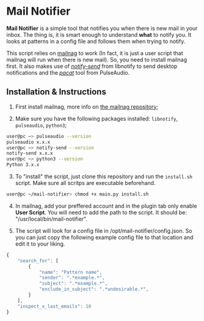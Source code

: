 # Mail Notifier

**Mail Notifier** is a simple tool that notifies you when there is new mail in your inbox. 
The thing is, it is smart enough to understand **what** to notify you. It looks at patterns 
in a config file and follows them when trying to notify.

This script relies on [mailnag](https://github.com/pulb/mailnag) to work (In fact, it is just a
user script that mailnag will run when there is new mail). So, you need to install mailnag first. It also
makes use of [_notify-send_](https://wiki.archlinux.org/index.php/Desktop_notifications) from libnotify 
to send desktop notifications and the [_pacat_](https://man.archlinux.org/man/pacat.1) tool from PulseAudio.

## Installation & Instructions

1. First install mailnag, more info on [the mailnag repository](https://github.com/pulb/mailnag/);

2. Make sure you have the following packages installed: `libnotify`, `pulseaudio`, `python3`;

```bash
user@pc ~> pulseaudio --version
pulseaudio x.x.x
user@pc ~> notify-send --version
notify-send x.x.x
user@pc ~> python3 --version
Python 3.x.x
```

3. To "install" the script, just clone this repository and run the `install.sh` script. Make
sure all scritps are executable beforehand.

```bash
user@pc ~/mail-notifier> chmod +x main.py install.sh
```

4. In mailnag, add your preffered account and in the plugin tab only enable **User Script**. You
will need to add the path to the script. It should be: "/usr/local/bin/mail-notifier".

5. The script will look for a config file in /opt/mail-notifier/config.json. So you can 
just copy the following example config file to that location and edit it to your liking.

```js
{
    "search_for": [
        {
            "name": "Pattern name",
            "sender": ".*example.*",
            "subject": ".*example.*",
            "exclude_in_subject": ".*undesirable.*",
        }
    ],
    "inspect_x_last_emails": 10
}
```
